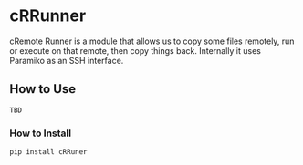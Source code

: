 # cRRunner
cRemote Runner is a module that allows us to copy some files remotely, run or execute on that remote, then copy things back. Internally it uses Paramiko as an SSH interface.

## How to Use
```
TBD
```

### How to Install
```
pip install cRRuner
```

